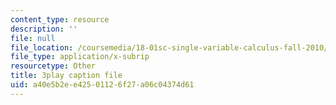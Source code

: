 ```yaml
---
content_type: resource
description: ''
file: null
file_location: /coursemedia/18-01sc-single-variable-calculus-fall-2010/a40e5b2ee42501126f27a06c04374d61_Bb-bgJdOqig.srt
file_type: application/x-subrip
resourcetype: Other
title: 3play caption file
uid: a40e5b2e-e425-0112-6f27-a06c04374d61
---
```

